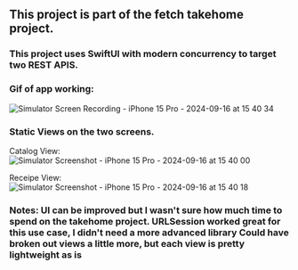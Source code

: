 <h2>This project is part of the fetch takehome project. </h2> 

<h3> This project uses SwiftUI with modern concurrency to target two REST APIS. </h3>

 

<h3>Gif of app working: </h3>


![Simulator Screen Recording - iPhone 15 Pro - 2024-09-16 at 15 40 34](https://github.com/user-attachments/assets/60cfdc2d-dca1-4e97-a941-6c12ebc93c3b)

<h3>Static Views on the two screens.</h3>

Catalog View: ![Simulator Screenshot - iPhone 15 Pro - 2024-09-16 at 15 40 00](https://github.com/user-attachments/assets/e890ca81-afe5-4a18-8e06-67d2344051c2)


Receipe View: ![Simulator Screenshot - iPhone 15 Pro - 2024-09-16 at 15 40 18](https://github.com/user-attachments/assets/72f1aa30-3ed3-4397-9b7d-8138a4d80e97)

<h3>Notes: 
UI can be improved but I wasn't sure how much time to spend on the takehome project. 
URLSession worked great for this use case, I didn't need a more advanced library
Could have broken out views a little more, but each view is pretty lightweight as is
</h3>
